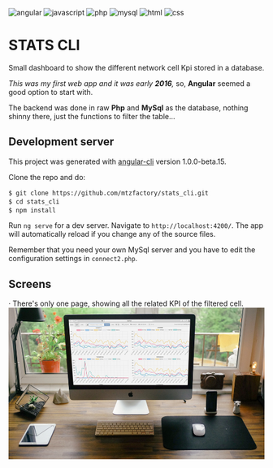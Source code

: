 ![angular](https://mtzfactory.github.io/logos/png-2/angular.png)
![javascript](https://mtzfactory.github.io/logos/png-2/javascript.png)
![php](https://mtzfactory.github.io/logos/png-2/php.png)
![mysql](https://mtzfactory.github.io/logos/png-2/mysql.png)
![html](https://mtzfactory.github.io/logos/png-2/html-5.png)
![css](https://mtzfactory.github.io/logos/png-2/css-3.png)

# STATS CLI

Small dashboard to show the different network cell Kpi stored in a database.

_This was my first web app and it was early __2016__,_ so, __Angular__ seemed a good option to start with.

The backend was done in raw __Php__ and __MySql__ as the database, nothing shinny there, just the functions to filter the table...

## Development server

This project was generated with [angular-cli](https://github.com/angular/angular-cli) version 1.0.0-beta.15.

Clone the repo and do:

```bash
$ git clone https://github.com/mtzfactory/stats_cli.git
$ cd stats_cli
$ npm install
```

Run `ng serve` for a dev server. Navigate to `http://localhost:4200/`. The app will automatically reload if you change any of the source files.

Remember that you need your own MySql server and you have to edit the configuration settings in `connect2.php`.

## Screens

· There's only one page, showing all the related KPI of the filtered cell.
[![m](images/m1.jpg)](images/m1_original.png)
